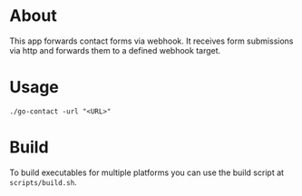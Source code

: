 # About
This app forwards contact forms via webhook. It receives form submissions via http and forwards them to a defined
webhook target.

# Usage
```
./go-contact -url "<URL>"
```

# Build
To build executables for multiple platforms you can use the build script at `scripts/build.sh`.